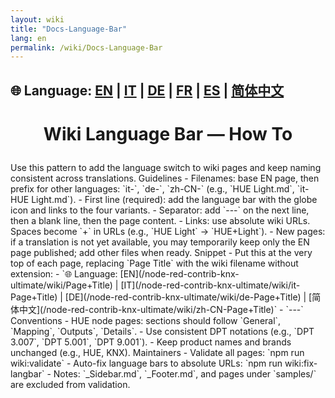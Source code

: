 ```yaml
---
layout: wiki
title: "Docs-Language-Bar"
lang: en
permalink: /wiki/Docs-Language-Bar
---
```

🌐 Language: [EN](https://supergiovane.github.io/node-red-contrib-knx-ultimate/wiki/Docs-Language-Bar) | [IT](https://supergiovane.github.io/node-red-contrib-knx-ultimate/wiki/it-Docs-Language-Bar) | [DE](https://supergiovane.github.io/node-red-contrib-knx-ultimate/wiki/de-Docs-Language-Bar) | [FR](https://supergiovane.github.io/node-red-contrib-knx-ultimate/wiki/fr-Docs-Language-Bar) | [ES](https://supergiovane.github.io/node-red-contrib-knx-ultimate/wiki/es-Docs-Language-Bar) | [简体中文](https://supergiovane.github.io/node-red-contrib-knx-ultimate/wiki/zh-CN-Docs-Language-Bar)
---
<h1><p align='center'>Wiki Language Bar — How To</p></h1>
Use this pattern to add the language switch to wiki pages and keep naming consistent across translations.
Guidelines
- Filenames: base EN page, then prefix for other languages: `it-`, `de-`, `zh-CN-` (e.g., `HUE Light.md`, `it-HUE Light.md`).
- First line (required): add the language bar with the globe icon and links to the four variants.
- Separator: add `---` on the next line, then a blank line, then the page content.
- Links: use absolute wiki URLs. Spaces become `+` in URLs (e.g., `HUE Light` → `HUE+Light`).
- New pages: if a translation is not yet available, you may temporarily keep only the EN page published; add other files when ready.
Snippet
- Put this at the very top of each page, replacing `Page Title` with the wiki filename without extension:
  - `🌐 Language: [EN](/node-red-contrib-knx-ultimate/wiki/Page+Title) | [IT](/node-red-contrib-knx-ultimate/wiki/it-Page+Title) | [DE](/node-red-contrib-knx-ultimate/wiki/de-Page+Title) | [简体中文](/node-red-contrib-knx-ultimate/wiki/zh-CN-Page+Title)`
  - `---`
Conventions
- HUE node pages: sections should follow `General`, `Mapping`, `Outputs`, `Details`.
- Use consistent DPT notations (e.g., `DPT 3.007`, `DPT 5.001`, `DPT 9.001`).
- Keep product names and brands unchanged (e.g., HUE, KNX).
Maintainers
- Validate all pages: `npm run wiki:validate`
- Auto-fix language bars to absolute URLs: `npm run wiki:fix-langbar`
- Notes: `_Sidebar.md`, `_Footer.md`, and pages under `samples/` are excluded from validation.
